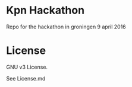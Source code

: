 # Kpn Hackathon
 
Repo for the hackathon in groningen 9 april 2016 

# License

GNU v3 License.

See License.md 